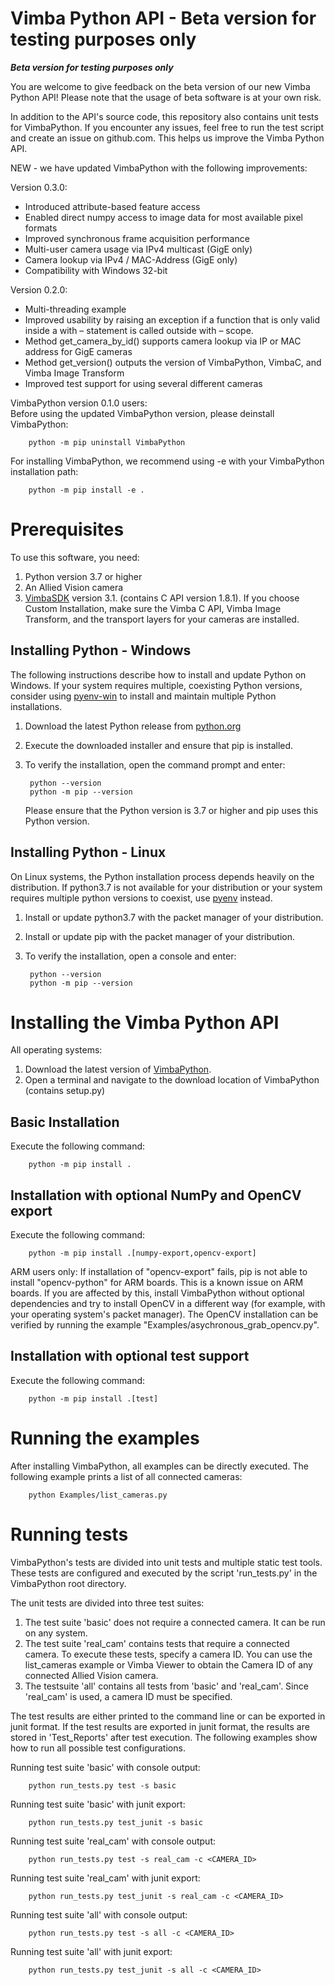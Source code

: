 ﻿Vimba Python API - Beta version for testing purposes only
===============

***Beta version for testing purposes only***

You are welcome to give feedback on the beta version of our new Vimba Python API!
Please note that the usage of beta software is at your own risk.

In addition to the API's source code, this repository also contains unit tests for VimbaPython.
If you encounter any issues, feel free to run the test script and create an issue on github.com.
This helps us improve the Vimba Python API.

NEW - we have updated VimbaPython with the following improvements:

Version 0.3.0:

* Introduced attribute-based feature access
* Enabled direct numpy access to image data for most available pixel formats
* Improved synchronous frame acquisition performance
* Multi-user camera usage via IPv4 multicast (GigE only)
* Camera lookup via IPv4 / MAC-Address (GigE only)
* Compatibility with Windows 32-bit

Version 0.2.0:

* Multi-threading example
* Improved usability by raising an exception if a function that is only valid inside a with – statement is called outside with – scope.
* Method get_camera_by_id() supports camera lookup via IP or MAC address for GigE cameras
* Method get_version() outputs the version of VimbaPython, VimbaC, and Vimba Image Transform
* Improved test support for using several different cameras

VimbaPython version 0.1.0 users:   
Before using the updated VimbaPython version, please deinstall VimbaPython:

        python -m pip uninstall VimbaPython

For installing VimbaPython, we recommend using -e with your VimbaPython installation path:

        python -m pip install -e .



Prerequisites
===============
To use this software, you need:

1. Python version 3.7 or higher
2. An Allied Vision camera
3. [VimbaSDK](https://www.alliedvision.com/en/products/software.html) version 3.1. (contains C API version 1.8.1).
If you choose Custom Installation, make sure the Vimba C API, Vimba Image Transform, and the transport layers for your cameras are installed.

Installing Python - Windows
---------------
The following instructions describe how to install and update Python on Windows. If your system requires
multiple, coexisting Python versions, consider using [pyenv-win](https://github.com/pyenv-win/pyenv-win)
to install and maintain multiple Python installations.

1. Download the latest Python release from [python.org](https://www.python.org/downloads/windows/)
2. Execute the downloaded installer and ensure that pip is installed.
3. To verify the installation, open the command prompt and enter:

        python --version
        python -m pip --version

    Please ensure that the Python version is 3.7 or higher and pip uses this Python version.


Installing Python - Linux
---------------
On Linux systems, the Python installation process depends heavily on the distribution. If python3.7
is not available for your distribution or your system requires multiple python versions
to coexist, use [pyenv](https://realpython.com/intro-to-pyenv/) instead.

1. Install or update python3.7 with the packet manager of your distribution.
2. Install or update pip with the packet manager of your distribution.
3. To verify the installation, open a console and enter:

        python --version
        python -m pip --version


Installing the Vimba Python API
===============
All operating systems:

1. Download the latest version of [VimbaPython](https://github.com/alliedvision/VimbaPython).
2. Open a terminal and navigate to the download location of VimbaPython (contains setup.py)

Basic Installation
---------------
Execute the following command:

        python -m pip install .


Installation with optional NumPy and OpenCV export
---------------
Execute the following command:

        python -m pip install .[numpy-export,opencv-export]

ARM users only: If installation of "opencv-export" fails, pip is not able to install
"opencv-python" for ARM boards. This is a known issue on ARM boards.
If you are affected by this, install VimbaPython without optional dependencies and try to install
OpenCV in a different way (for example, with your operating system's packet manager). The OpenCV installation
can be verified by running the example "Examples/asychronous_grab_opencv.py".

Installation with optional test support
---------------
Execute the following command:

        python -m pip install .[test]

Running the examples
===============
After installing VimbaPython, all examples can be directly executed. The
following example prints a list of all connected cameras:

        python Examples/list_cameras.py

Running tests
===============
VimbaPython's tests are divided into unit tests and multiple static test tools.
These tests are configured and executed by the script 'run_tests.py' in the VimbaPython root
directory.

The unit tests are divided into three test suites:
1. The test suite 'basic' does not require a connected camera. It can be run on any system.
2. The test suite 'real_cam' contains tests that require a connected camera.
   To execute these tests, specify a camera ID. You can use the list_cameras example or Vimba Viewer to obtain
   the Camera ID of any connected Allied Vision camera.
3. The testsuite 'all' contains all tests from 'basic' and 'real_cam'. Since 'real_cam' is used,
   a camera ID must be specified.

The test results are either printed to the command line or can be exported in junit format.
If the test results are exported in junit format, the results are stored in 'Test_Reports'
after test execution. The following examples show how to run all possible test configurations.

Running test suite 'basic' with console output:

        python run_tests.py test -s basic

Running test suite 'basic' with junit export:

        python run_tests.py test_junit -s basic

Running test suite 'real_cam' with console output:

        python run_tests.py test -s real_cam -c <CAMERA_ID>

Running test suite 'real_cam' with junit export:

        python run_tests.py test_junit -s real_cam -c <CAMERA_ID>

Running test suite 'all' with console output:

        python run_tests.py test -s all -c <CAMERA_ID>

Running test suite 'all' with junit export:

        python run_tests.py test_junit -s all -c <CAMERA_ID>
